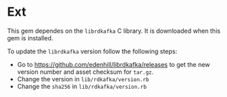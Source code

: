 # Ext

This gem dependes on the `librdkafka` C library. It is downloaded when
this gem is installed.

To update the `librdkafka` version follow the following steps:

* Go to https://github.com/edenhill/librdkafka/releases to get the new
  version number and asset checksum for `tar.gz`.
* Change the version in `lib/rdkafka/version.rb`
* Change the `sha256` in `lib/rdkafka/version.rb`
